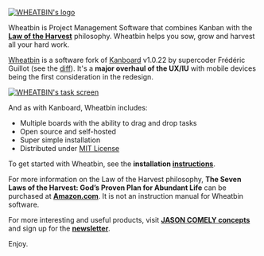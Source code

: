 [![WHEATBIN's logo][logo-wb]][Wheatbin]


Wheatbin is Project Management Software that combines Kanban with the **[Law of the Harvest]** philosophy. Wheatbin helps you sow, grow and harvest all your hard work.

[Wheatbin] is a software fork of [Kanboard] v1.0.22 by supercoder Frédéric Guillot (see the [diff]). It's a <strong>major overhaul of the UX/IU</strong> with mobile devices being the first consideration in the redesign. 

[![WHEATBIN's task screen][task-wb]][Wheatbin]

And as with Kanboard, Wheatbin includes:

- Multiple boards with the ability to drag and drop tasks
- Open source and self-hosted
- Super simple installation
- Distributed under [MIT License](LICENSE)

To get started with Wheatbin, see the **installation [instructions]**. 

For more information on the Law of the Harvest philosophy, **The Seven Laws of the Harvest: God’s Proven Plan for Abundant Life** can be purchased at **[Amazon.com][book]**. It is not an instruction manual for Wheatbin software.

For more interesting and useful products, visit **[JASON COMELY concepts][jasoncomely]** and sign up for the **[newsletter][signup]**.

Enjoy.




[Wheatbin]: http://www.wheatbin.com
[Kanboard]: http://kanboard.net
[jasoncomely]: http://jasoncomely.com
[diff]: //github.com/fguillot/kanboard/compare/v1.0.22...wheatbin:master

[logo-wb]: WHEATBIN-303X314.png
[task-wb]: task-WHEATBIN.png
[board-wb]: board-WHEATBIN.png
[signup]: http://rejectiontherapy.us2.list-manage.com/subscribe?u=bc7fdf29a4610b493fd5b2783&id=2f07782ec1
[book]: http://amzn.to/2oRly6B

[Law of the Harvest]: http://www.latterdayconservative.com/howard-w-hunter/the-law-of-the-harvest/

[instructions]: WHEATBIN-INSTALL.md
[upstream]: //github.com/fguillot/kanboard
[fork]: //github.com/wheatbin/kanboard
